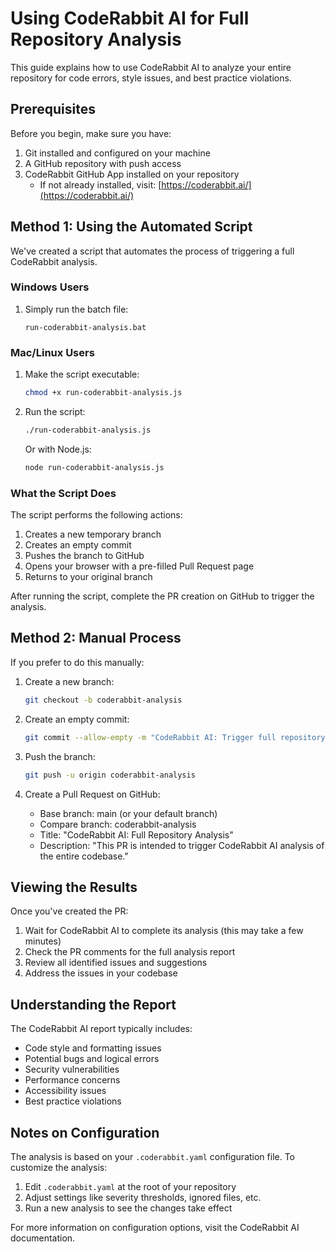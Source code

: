 # Using CodeRabbit AI for Full Repository Analysis

This guide explains how to use CodeRabbit AI to analyze your entire repository for code errors, style issues, and best practice violations.

## Prerequisites

Before you begin, make sure you have:

1. Git installed and configured on your machine
2. A GitHub repository with push access
3. CodeRabbit GitHub App installed on your repository
   - If not already installed, visit: [https://coderabbit.ai/](https://coderabbit.ai/)

## Method 1: Using the Automated Script

We've created a script that automates the process of triggering a full CodeRabbit analysis.

### Windows Users

1. Simply run the batch file:

   ```batch
   run-coderabbit-analysis.bat
   ```

### Mac/Linux Users

1. Make the script executable:

   ```bash
   chmod +x run-coderabbit-analysis.js
   ```

2. Run the script:

   ```bash
   ./run-coderabbit-analysis.js
   ```
   
   Or with Node.js:

   ```bash
   node run-coderabbit-analysis.js
   ```

### What the Script Does

The script performs the following actions:

1. Creates a new temporary branch
2. Creates an empty commit
3. Pushes the branch to GitHub
4. Opens your browser with a pre-filled Pull Request page
5. Returns to your original branch

After running the script, complete the PR creation on GitHub to trigger the analysis.

## Method 2: Manual Process

If you prefer to do this manually:

1. Create a new branch:

   ```bash
   git checkout -b coderabbit-analysis
   ```

2. Create an empty commit:

   ```bash
   git commit --allow-empty -m "CodeRabbit AI: Trigger full repository analysis"
   ```

3. Push the branch:

   ```bash
   git push -u origin coderabbit-analysis
   ```

4. Create a Pull Request on GitHub:
   - Base branch: main (or your default branch)
   - Compare branch: coderabbit-analysis
   - Title: "CodeRabbit AI: Full Repository Analysis"
   - Description: "This PR is intended to trigger CodeRabbit AI analysis of the entire codebase."

## Viewing the Results

Once you've created the PR:

1. Wait for CodeRabbit AI to complete its analysis (this may take a few minutes)
2. Check the PR comments for the full analysis report
3. Review all identified issues and suggestions
4. Address the issues in your codebase

## Understanding the Report

The CodeRabbit AI report typically includes:

- Code style and formatting issues
- Potential bugs and logical errors
- Security vulnerabilities
- Performance concerns
- Accessibility issues
- Best practice violations

## Notes on Configuration

The analysis is based on your `.coderabbit.yaml` configuration file. To customize the analysis:

1. Edit `.coderabbit.yaml` at the root of your repository
2. Adjust settings like severity thresholds, ignored files, etc.
3. Run a new analysis to see the changes take effect

For more information on configuration options, visit the CodeRabbit AI documentation.
